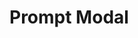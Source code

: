 <script setup>
import App from '../../examples/prompt-modal/App.vue';
</script>

# Prompt Modal

<App/>